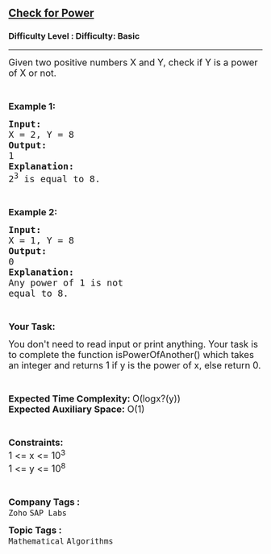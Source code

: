 <h2><a href="https://www.geeksforgeeks.org/problems/check-if-a-number-is-power-of-another-number5442/1?page=1&difficulty=Basic&status=unsolved&sortBy=submissions">Check for Power</a></h2><h3>Difficulty Level : Difficulty: Basic</h3><hr><div class="problems_problem_content__Xm_eO"><p><span style="font-size: 18px;">Given two positive numbers X and Y, check if Y is a power of X or not.</span></p>
<p>&nbsp;</p>
<p><strong><span style="font-size: 18px;">Example 1:</span></strong></p>
<pre><span style="font-size: 18px;"><strong>Input:</strong></span>
<span style="font-size: 18px;">X = 2, Y = 8</span>
<strong><span style="font-size: 18px;">Output:</span></strong>
<span style="font-size: 18px;">1</span>
<strong><span style="font-size: 18px;">Explanation:</span></strong>
<span style="font-size: 18px;">2<sup>3</sup> is equal to 8.</span></pre>
<p>&nbsp;</p>
<p><strong><span style="font-size: 18px;">Example 2:</span></strong></p>
<pre><strong><span style="font-size: 18px;">Input:</span></strong>
<span style="font-size: 18px;">X = 1, Y = 8</span>
<strong><span style="font-size: 18px;">Output:</span></strong>
<span style="font-size: 18px;">0</span>
<strong><span style="font-size: 18px;">Explanation:</span></strong>
<span style="font-size: 18px;">Any power of 1 is not </span>
<span style="font-size: 18px;">equal to 8.</span></pre>
<p>&nbsp;</p>
<p><strong><span style="font-size: 18px;">Your Task:</span></strong></p>
<p><span style="font-size: 18px;">You don't need to read input or print anything. Your task is to complete the function isPowerOfAnother() which takes an integer and returns 1 if y is the power of x, else return 0.</span></p>
<p>&nbsp;</p>
<p><span style="font-size: 18px;"><strong>Expected Time Complexity: </strong>O(logx?(y))<br><strong>Expected Auxiliary Space:</strong> O(1)</span></p>
<p>&nbsp;</p>
<p><span style="font-size: 18px;"><strong>Constraints:&nbsp;</strong><br>1 &lt;= x &lt;= 10<sup>3</sup><br>1 &lt;= y &lt;= 10<sup>8</sup></span></p>
<p>&nbsp;</p></div><p><span style=font-size:18px><strong>Company Tags : </strong><br><code>Zoho</code>&nbsp;<code>SAP Labs</code>&nbsp;<br><p><span style=font-size:18px><strong>Topic Tags : </strong><br><code>Mathematical</code>&nbsp;<code>Algorithms</code>&nbsp;